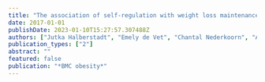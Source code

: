 ```yaml
---
title: "The association of self-regulation with weight loss maintenance after an intensive combined lifestyle intervention for children and adolescents with severe obesity"
date: 2017-01-01
publishDate: 2023-01-10T15:27:57.307488Z
authors: ["Jutka Halberstadt", "Emely de Vet", "Chantal Nederkoorn", "Anita Jansen", "Ottelien H van Weelden", "Iris Eekhout", "Martijn W Heymans", "Jacob C Seidell"]
publication_types: ["2"]
abstract: ""
featured: false
publication: "*BMC obesity*"
---
```


